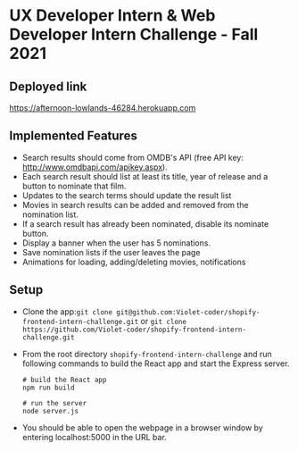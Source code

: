 # UX Developer Intern & Web Developer Intern Challenge - Fall 2021

## Deployed link

https://afternoon-lowlands-46284.herokuapp.com

## Implemented Features

- Search results should come from OMDB's API (free API key: http://www.omdbapi.com/apikey.aspx).
- Each search result should list at least its title, year of release and a button to nominate that film.
- Updates to the search terms should update the result list
- Movies in search results can be added and removed from the nomination list.
- If a search result has already been nominated, disable its nominate button.
- Display a banner when the user has 5 nominations.
- Save nomination lists if the user leaves the page
- Animations for loading, adding/deleting movies, notifications

## Setup

- Clone the app:`git clone git@github.com:Violet-coder/shopify-frontend-intern-challenge.git` or `git clone https://github.com/Violet-coder/shopify-frontend-intern-challenge.git`
- From the root directory `shopify-frontend-intern-challenge` and run following commands to build the React app and start the Express server.

  ```
  # build the React app
  npm run build

  # run the server
  node server.js
  ```

- You should be able to open the webpage in a browser window by entering localhost:5000 in the URL bar.
